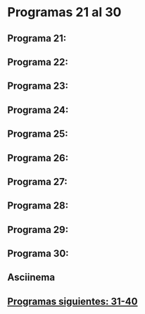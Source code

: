 # Programas 21 al 30
## Programa 21:
## Programa 22:
## Programa 23:
## Programa 24:
## Programa 25:
## Programa 26:
## Programa 27:
## Programa 28:
## Programa 29:
## Programa 30:
## Asciinema
## [Programas siguientes: 31-40](https://github.com/IsaacDeHaro/LI-50-Programas/blob/main/31-40.md)
